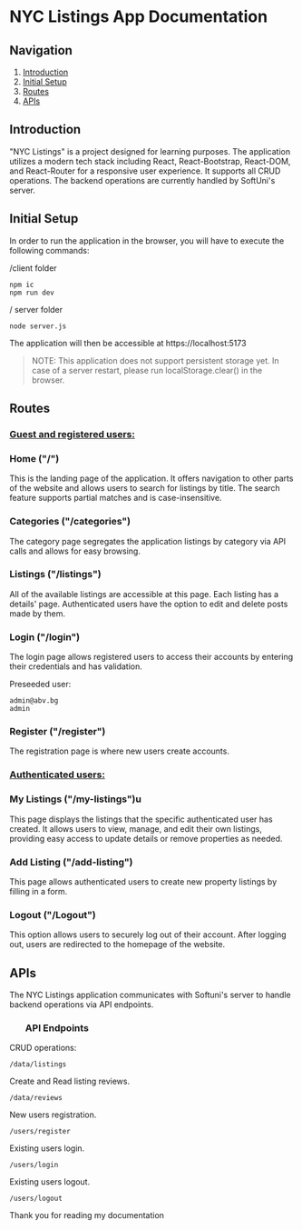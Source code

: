 # NYC Listings App Documentation

## Navigation

1. [Introduction](#introduction)
2. [Initial Setup](#initial-setup)
3. [Routes](#pages)
4. [APIs](#apis)

## Introduction

"NYC Listings" is a project designed for learning purposes. The application utilizes a modern tech stack including React, React-Bootstrap, React-DOM, and React-Router for a responsive user experience. It supports all CRUD operations. The backend operations are currently handled by SoftUni's server.

## Initial Setup

In order to run the application in the browser, you will have to execute the following commands:

/client folder

```
npm ic
npm run dev
```

/ server folder

```
node server.js
```

The application will then be accessible at https://localhost:5173

> NOTE: This application does not support persistent storage yet. In case of a server restart, please run localStorage.clear() in the browser.

## Routes

### <u>Guest and registered users:</u>

### Home ("/")

This is the landing page of the application. It offers navigation to other parts of the website and allows users to search for listings by title. The search feature supports partial matches and is case-insensitive.

### Categories ("/categories")

The category page segregates the application listings by category via API calls and allows for easy browsing.

### Listings ("/listings")

All of the available listings are accessible at this page. Each listing has a details' page. Authenticated users have the option to edit and delete posts made by them.

### Login ("/login")

The login page allows registered users to access their accounts by entering their credentials and has validation.

Preseeded user:

```
admin@abv.bg
admin
```

### Register ("/register")

The registration page is where new users create accounts.

### <u>Authenticated users:</u>

### My Listings ("/my-listings")u

This page displays the listings that the specific authenticated user has created. It allows users to view, manage, and edit their own listings, providing easy access to update details or remove properties as needed.

### Add Listing ("/add-listing")

This page allows authenticated users to create new property listings by filling in a form.

### Logout ("/Logout")

This option allows users to securely log out of their account. After logging out, users are redirected to the homepage of the website.

## APIs

The NYC Listings application communicates with Softuni's server to handle backend operations via API endpoints.

### <ul>API Endpoints</ul>

CRUD operations:

```
/data/listings
```

Create and Read listing reviews.

```
/data/reviews
```

New users registration.

```
/users/register
```

Existing users login.

```
/users/login
```

Existing users logout.

```
/users/logout
```

Thank you for reading my documentation

